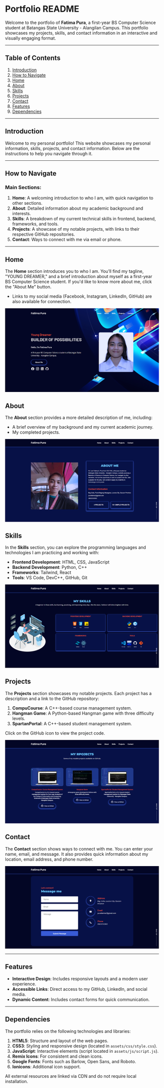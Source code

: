 # Portfolio README

Welcome to the portfolio of **Fatima Pura**, a first-year BS Computer Science student at Batangas State University - Alangilan Campus. This portfolio showcases my projects, skills, and contact information in an interactive and visually engaging format.

---

## Table of Contents

1. [Introduction](#introduction)
2. [How to Navigate](#how-to-navigate)
3. [Home](#home)
4. [About](#about)
5. [Skills](#skills)
6. [Projects](#projects)
7. [Contact](#contact)
8. [Features](#features)
9. [Dependencies](#dependencies)

---

## Introduction

Welcome to my personal portfolio! This website showcases my personal information, skills, projects, and contact information. Below are the instructions to help you navigate through it.

---

## How to Navigate

### Main Sections:

1. **Home**: A welcoming introduction to who I am, with quick navigation to other sections.
2. **About**: Detailed information about my academic background and interests.
3. **Skills**: A breakdown of my current technical skills in frontend, backend, frameworks, and tools.
4. **Projects**: A showcase of my notable projects, with links to their respective GitHub repositories.
5. **Contact**: Ways to connect with me via email or phone.

---

## Home
The **Home** section introduces you to who I am. You’ll find my tagline, "YOUNG DREAMER," and a brief introduction about myself as a first-year BS Computer Science student. If you'd like to know more about me, click the "About Me" button.

- Links to my social media (Facebook, Instagram, LinkedIn, GitHub) are also available for connection.

![Portfolio Screenshot](readme-images/home-page.png)

## About
The **About** section provides a more detailed description of me, including:
- A brief overview of my background and my current academic journey.
- My completed projects.

![Portfolio Screenshot](readme-images/about-page.png)

## Skills
In the **Skills** section, you can explore the programming languages and technologies I am practicing and working with:
- **Frontend Development**: HTML, CSS, JavaScript
- **Backend Development**: Python, C++
- **Frameworks**: Tailwind, React
- **Tools**: VS Code, DevC++, GitHub, Git

![Portfolio Screenshot](readme-images/skills-page.png)

## Projects
The **Projects** section showcases my notable projects. Each project has a description and a link to the GitHub repository:
1. **CompuCourse**: A C++-based course management system.
2. **Hangman Game**: A Python-based Hangman game with three difficulty levels.
3. **SpartanPortal**: A C++-based student management system.

Click on the GitHub icon to view the project code.

![Portfolio Screenshot](readme-images/projects-page.png)

## Contact
The **Contact** section shows ways to connect with me. You can enter your name, email, and message. It also provides quick information about my location, email address, and phone number.

![Portfolio Screenshot](readme-images/contact-page.png)

---

## Features

- **Interactive Design**: Includes responsive layouts and a modern user experience.
- **Accessible Links**: Direct access to my GitHub, LinkedIn, and social media.
- **Dynamic Content**: Includes contact forms for quick communication.

---

## Dependencies

The portfolio relies on the following technologies and libraries:

1. **HTML5**: Structure and layout of the web pages.
2. **CSS3**: Styling and responsive design (located in `assets/css/style.css`).
3. **JavaScript**: Interactive elements (script located in `assets/js/script.js`).
4. **Remix Icons**: For consistent and clean icons.
5. **Google Fonts**: Fonts such as Barlow, Open Sans, and Roboto.
6. **Ionicons**: Additional icon support.

All external resources are linked via CDN and do not require local installation.

